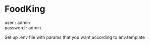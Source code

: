 # FoodKing
user : admin  
password : admin

Set up .env file with params that you want according to env.template
